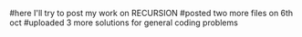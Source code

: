#here I'll try to post my work on RECURSION
#posted two more files on 6th oct
#uploaded 3 more solutions for general coding problems
